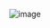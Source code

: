 ![image](https://github.com/DataSciencePaddy/AzureMLOps/assets/23008726/881504c5-34e6-4b54-8a1b-77a7e426b452)
